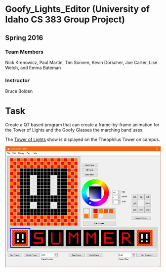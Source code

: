 # Goofy_Lights_Editor (University of Idaho CS 383 Group Project)
## Spring 2016

### Team Members
Nick Krenowicz, Paul Martin, Tim Sonnen, Kevin Dorscher, Joe Carter, Lise Welch, and Emma Bateman
### Instructor
Bruce Bolden

# Task
Create a QT based program that can create a frame-by-frame animation for the Tower of Lights and the Goofy Glasses the marching band uses.

The [Tower of Lights](https://www.youtube.com/watch?v=hESMhgDnk4E) show is displayed on the Theophilus Tower on campus.


![screenshot](doc/GUI_Screenshots/GUI_04_Final.jpg)
